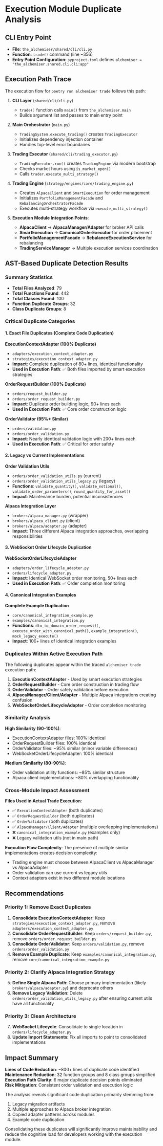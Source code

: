 # Execution Module Duplicate Analysis

## CLI Entry Point
- **File**: `the_alchemiser/shared/cli/cli.py`
- **Function**: `trade()` command (line ~356)
- **Entry Point Configuration**: `pyproject.toml` defines `alchemiser = "the_alchemiser.shared.cli.cli:app"`

## Execution Path Trace

The execution flow for `poetry run alchemiser trade` follows this path:

1. **CLI Layer** (`shared/cli/cli.py`)
   - `trade()` function calls `main()` from `the_alchemiser.main`
   - Builds argument list and passes to main entry point

2. **Main Orchestrator** (`main.py`)
   - `TradingSystem.execute_trading()` creates `TradingExecutor`
   - Initializes dependency injection container
   - Handles top-level error boundaries

3. **Trading Executor** (`shared/cli/trading_executor.py`)
   - `TradingExecutor.run()` creates `TradingEngine` via modern bootstrap
   - Checks market hours using `is_market_open()`
   - Calls `trader.execute_multi_strategy()`

4. **Trading Engine** (`strategy/engines/core/trading_engine.py`)
   - Creates `AlpacaClient` and `SmartExecution` for order management
   - Initializes `PortfolioManagementFacade` and `RebalancingOrchestratorFacade`
   - Executes multi-strategy workflow via `execute_multi_strategy()`

5. **Execution Module Integration Points**:
   - **AlpacaClient** → **AlpacaManager/Adapter** for broker API calls
   - **SmartExecution** → **CanonicalOrderExecutor** for order placement
   - **PortfolioManagementFacade** → **RebalanceExecutionService** for rebalancing
   - **TradingServiceManager** → Multiple execution services coordination

## AST-Based Duplicate Detection Results

### Summary Statistics
- **Total Files Analyzed**: 79
- **Total Functions Found**: 442  
- **Total Classes Found**: 100
- **Function Duplicate Groups**: 32
- **Class Duplicate Groups**: 8

### Critical Duplicate Categories

#### 1. Exact File Duplicates (Complete Code Duplication)

**ExecutionContextAdapter (100% Duplicate)**
- `adapters/execution_context_adapter.py`
- `strategies/execution_context_adapter.py`
- **Impact**: Complete duplication of 80+ lines, identical functionality
- **Used in Execution Path**: ✅ Both files imported by smart execution strategies

**OrderRequestBuilder (100% Duplicate)**  
- `orders/request_builder.py`
- `orders/order_request_builder.py`
- **Impact**: Duplicate order building logic, 90+ lines each
- **Used in Execution Path**: ✅ Core order construction logic

**OrderValidator (95%+ Similar)**
- `orders/validation.py` 
- `orders/order_validation.py`
- **Impact**: Nearly identical validation logic with 200+ lines each
- **Used in Execution Path**: ✅ Critical for order safety

#### 2. Legacy vs Current Implementations

**Order Validation Utils**
- `orders/order_validation_utils.py` (current)
- `orders/order_validation_utils_legacy.py` (legacy)
- **Functions**: `validate_quantity()`, `validate_notional()`, `validate_order_parameters()`, `round_quantity_for_asset()`
- **Impact**: Maintenance burden, potential inconsistencies

**Alpaca Integration Layer**
- `brokers/alpaca_manager.py` (wrapper)
- `brokers/alpaca_client.py` (client) 
- `brokers/alpaca/adapter.py` (adapter)
- **Impact**: Three different Alpaca integration approaches, overlapping responsibilities

#### 3. WebSocket Order Lifecycle Duplication

**WebSocketOrderLifecycleAdapter**
- `adapters/order_lifecycle_adapter.py`
- `orders/lifecycle_adapter.py`  
- **Impact**: Identical WebSocket order monitoring, 50+ lines each
- **Used in Execution Path**: ✅ Order completion monitoring

#### 4. Canonical Integration Examples

**Complete Example Duplication**
- `core/canonical_integration_example.py`
- `examples/canonical_integration.py`
- **Functions**: `dto_to_domain_order_request()`, `execute_order_with_canonical_path()`, `example_integration()`, `mock_legacy_execute()`
- **Impact**: 100+ lines of identical integration examples

### Duplicates Within Active Execution Path

The following duplicates appear within the traced `alchemiser trade` execution path:

1. **ExecutionContextAdapter** - Used by smart execution strategies
2. **OrderRequestBuilder** - Core order construction in trading flow  
3. **OrderValidator** - Order safety validation before execution
4. **AlpacaManager/Client/Adapter** - Multiple Alpaca integrations creating confusion
5. **WebSocketOrderLifecycleAdapter** - Order completion monitoring

### Similarity Analysis

**High Similarity (90-100%)**:
- ExecutionContextAdapter files: 100% identical
- OrderRequestBuilder files: 100% identical  
- OrderValidator files: ~95% similar (minor variable differences)
- WebSocketOrderLifecycleAdapter: 100% identical

**Medium Similarity (80-90%)**:
- Order validation utility functions: ~85% similar structure
- Alpaca client implementations: ~80% overlapping functionality

### Cross-Module Impact Assessment

**Files Used in Actual Trade Execution**:
- ✅ `ExecutionContextAdapter` (both duplicates)
- ✅ `OrderRequestBuilder` (both duplicates) 
- ✅ `OrderValidator` (both duplicates)
- ✅ `AlpacaManager/Client/Adapter` (multiple overlapping implementations)
- ❌ `canonical_integration_example.py` (examples only)
- ❌ Legacy validation utils (not in main path)

**Execution Flow Complexity**:
The presence of multiple similar implementations creates decision complexity:
- Trading engine must choose between AlpacaClient vs AlpacaManager vs AlpacaAdapter
- Order validation can use current vs legacy utils
- Context adapters exist in two different module locations

## Recommendations

### Priority 1: Remove Exact Duplicates
1. **Consolidate ExecutionContextAdapter**: Keep `strategies/execution_context_adapter.py`, remove `adapters/execution_context_adapter.py`
2. **Consolidate OrderRequestBuilder**: Keep `orders/request_builder.py`, remove `orders/order_request_builder.py`  
3. **Consolidate OrderValidator**: Keep `orders/validation.py`, remove `orders/order_validation.py`
4. **Remove Example Duplicate**: Keep `examples/canonical_integration.py`, remove `core/canonical_integration_example.py`

### Priority 2: Clarify Alpaca Integration Strategy
5. **Define Single Alpaca Path**: Choose primary implementation (likely `brokers/alpaca/adapter.py`) and deprecate others
6. **Remove Legacy Validation**: Delete `orders/order_validation_utils_legacy.py` after ensuring current utils have all functionality

### Priority 3: Clean Architecture
7. **WebSocket Lifecycle**: Consolidate to single location in `orders/lifecycle_adapter.py`
8. **Update Import Statements**: Fix all imports to point to consolidated implementations

## Impact Summary

**Lines of Code Reduction**: ~800+ lines of duplicate code identified
**Maintenance Reduction**: 32 function groups and 8 class groups simplified
**Execution Path Clarity**: 6 major duplicate decision points eliminated  
**Risk Mitigation**: Consistent order validation and execution logic

The analysis reveals significant code duplication primarily stemming from:
1. Legacy migration artifacts
2. Multiple approaches to Alpaca broker integration  
3. Copied adapter patterns across modules
4. Example code duplication

Consolidating these duplicates will significantly improve maintainability and reduce the cognitive load for developers working with the execution module.